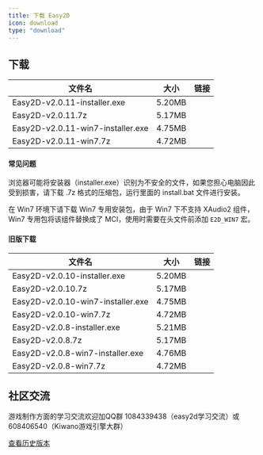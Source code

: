 ```yaml
---
title: 下载 Easy2D
icon: download
type: "download"
---
```


## 下载

| 文件名                  |   大小   |   链接   |
| ---------------------- |:-------:|:--------:|
| Easy2D-v2.0.11-installer.exe | 5.20MB   | [<i class="download icon"></i>](https://download.easy2d.cn/release/easy2d-v2.0.11-installer.exe) |
| Easy2D-v2.0.11.7z  | 5.17MB   | [<i class="download icon"></i>](https://download.easy2d.cn/release/easy2d-v2.0.11.7z) |
| Easy2D-v2.0.11-win7-installer.exe | 4.75MB   | [<i class="download icon"></i>](https://download.easy2d.cn/release/easy2d-v2.0.11-win7-installer.exe) |
| Easy2D-v2.0.11-win7.7z  | 4.72MB   | [<i class="download icon"></i>](https://download.easy2d.cn/release/easy2d-v2.0.11-win7.7z) |

#### 常见问题

浏览器可能将安装器（installer.exe）识别为不安全的文件，如果您担心电脑因此受到损害，请下载 .7z 格式的压缩包，运行里面的 install.bat 文件进行安装。

在 Win7 环境下请下载 Win7 专用安装包，由于 Win7 下不支持 XAudio2 组件，Win7 专用包将该组件替换成了 MCI，使用时需要在头文件前添加 `E2D_WIN7` 宏。

#### 旧版下载

| 文件名                  |   大小   |   链接   |
| ----------------------- |:--------:|:--------:|
| Easy2D-v2.0.10-installer.exe | 5.20MB   | [<i class="download icon"></i>](https://download.easy2d.cn/release/easy2d-v2.0.10-installer.exe) |
| Easy2D-v2.0.10.7z  | 5.17MB   | [<i class="download icon"></i>](https://download.easy2d.cn/release/easy2d-v2.0.10.7z) |
| Easy2D-v2.0.10-win7-installer.exe | 4.75MB   | [<i class="download icon"></i>](https://download.easy2d.cn/release/easy2d-v2.0.10-win7-installer.exe) |
| Easy2D-v2.0.10-win7.7z  | 4.72MB   | [<i class="download icon"></i>](https://download.easy2d.cn/release/easy2d-v2.0.10-win7.7z) |
| Easy2D-v2.0.8-installer.exe | 5.21MB   | [<i class="download icon"></i>](https://download.easy2d.cn/release/easy2d-v2.0.8-installer.exe) |
| Easy2D-v2.0.8.7z  | 5.17MB   | [<i class="download icon"></i>](https://download.easy2d.cn/release/easy2d-v2.0.8.7z) |
| Easy2D-v2.0.8-win7-installer.exe | 4.76MB   | [<i class="download icon"></i>](https://download.easy2d.cn/release/easy2d-v2.0.8-win7-installer.exe) |
| Easy2D-v2.0.8-win7.7z  | 4.72MB   | [<i class="download icon"></i>](https://download.easy2d.cn/release/easy2d-v2.0.8-win7.7z) |

## 社区交流

游戏制作方面的学习交流欢迎加QQ群 1084339438（easy2d学习交流）或 608406540（Kiwano游戏引擎大群）

<a class="ui button" href="/history">查看历史版本</a>